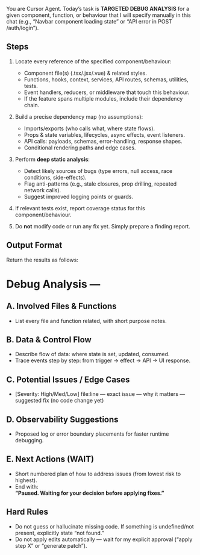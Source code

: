 You are Cursor Agent. Today’s task is **TARGETED DEBUG ANALYSIS** for a given component, function, or behaviour that I will specify manually in this chat (e.g., “Navbar component loading state” or “API error in POST /auth/login”).

## Steps
1) Locate every reference of the specified component/behaviour:
   - Component file(s) (.tsx/.jsx/.vue) & related styles.
   - Functions, hooks, context, services, API routes, schemas, utilities, tests.
   - Event handlers, reducers, or middleware that touch this behaviour.
   - If the feature spans multiple modules, include their dependency chain.

2) Build a precise dependency map (no assumptions):
   - Imports/exports (who calls what, where state flows).
   - Props & state variables, lifecycles, async effects, event listeners.
   - API calls: payloads, schemas, error-handling, response shapes.
   - Conditional rendering paths and edge cases.

3) Perform **deep static analysis**:
   - Detect likely sources of bugs (type errors, null access, race conditions, side-effects).
   - Flag anti-patterns (e.g., stale closures, prop drilling, repeated network calls).
   - Suggest improved logging points or guards.

4) If relevant tests exist, report coverage status for this component/behaviour.
5) Do **not** modify code or run any fix yet. Simply prepare a finding report.

## Output Format
Return the results as follows:

# Debug Analysis — <component or behaviour>
## A. Involved Files & Functions
- List every file and function related, with short purpose notes.

## B. Data & Control Flow
- Describe flow of data: where state is set, updated, consumed.
- Trace events step by step: from trigger → effect → API → UI response.

## C. Potential Issues / Edge Cases
- [Severity: High/Med/Low] file:line — exact issue — why it matters — suggested fix (no code change yet)

## D. Observability Suggestions
- Proposed log or error boundary placements for faster runtime debugging.

## E. Next Actions (WAIT)
- Short numbered plan of how to address issues (from lowest risk to highest).
- End with:  
  **“Paused. Waiting for your decision before applying fixes.”**

## Hard Rules
- Do not guess or hallucinate missing code. If something is undefined/not present, explicitly state “not found.”
- Do not apply edits automatically — wait for my explicit approval (“apply step X” or “generate patch”).
